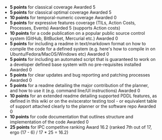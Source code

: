 - **5 points** for classical coverage
Awarded 5
- **5 points** for classical optimal coverage
Awarded 5
- **10 points** for temporal-numeric coverage
Awarded 0
- **5 points** for expressive features coverage (TILs, Action Costs, Processes, Events)
Awarded 5 (supports Action costs)
- **10 points** for a code publication on a popular public source control system (GitHub, BitBucket, Mercurial etc.)
Awarded 0
- **5 points** for including a readme in text/markdown format on how to compile the code for a defined system (e.g. here's how to compile in on Ubuntu/Fedora/MacOS/Windows etc)
Awarded 0
- **5 points** for including an automated script that is guaranteed to work on a developer defined base system with no pre-requisites installed
Awarded 0
- **5 points** for clear updates and bug reporting and patching processes 
Awarded 0
- **5 points** for a readme detailing the major contribution of the planner, and how to use it (e.g. command line/UI instructions)
Awarded 0
- **10 points** for an extended readme detailing supported PDDL features, as defined in this wiki or on the eviscerator testing tool - or equivalent table of support attached clearly to the planner or the software repo
Awarded 0
- **10 points** for code documentation that outlines structure and implementation of the code
Awarded 0
- **25 points** for IPC competitve ranking
Award 16.2 (ranked 7th out of 17, ergo (17 - 6) / 17 * 25 = 16.2)